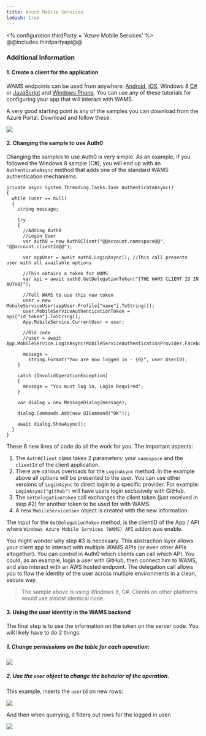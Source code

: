 ```yaml
---
title: Azure Mobile Services
lodash: true
---
```

<% configuration.thirdParty = 'Azure Mobile Services' %>
@@includes.thirdpartyapi@@

### Additional Information

#### 1. Create a client for the application

WAMS endpoints can be used from anywhere: [Android](https://auth0.com/docs/android-tutorial), [iOS](https://auth0.com/docs/ios-tutorial), Windows 8 [C#](https://auth0.com/docs/win8-cs-tutorial) or [JavaScript](https://auth0.com/docs/win8-tutorial) and [Windows Phone](https://auth0.com/docs/windowsphone-tutorial). You can use any of these tutorials for configuring your app that will interact with WAMS.

A very good starting point is any of the samples you can download from the Azure Portal. Download and follow these:

![](../@@env.MEDIA_URL@@/articles/server-apis/azure-mobile-services/wams-tutorial-4.png)

#### 2. Changing the sample to use Auth0

Changing the samples to use Auth0 is very simple. As an example, if you followed the Windows 8 sample (C#), you will end up with an `AuthenticateAsync` method that adds one of the standard WAMS authentication mechanisms.


```
private async System.Threading.Tasks.Task AuthenticateAsync()
{
  while (user == null)
  {
    string message;

    try
    {
      //Adding Auth0
      //Login User
      var auth0 = new Auth0Client("@@account.namespace@@", "@@account.clientId@@");

      var appUser = await auth0.LoginAsync(); //This call presents user with all available options

      //This obtains a token for WAMS
      var api = await auth0.GetDelegationToken("{THE WAMS CLIENT ID IN AUTH0}");

      //Tell WAMS to use this new token
      user = new MobileServiceUser(appUser.Profile["name"].ToString());
      user.MobileServiceAuthenticationToken = api["id_token"].ToString();
      App.MobileService.CurrentUser = user;

      //Old code
      //user = await App.MobileService.LoginAsync(MobileServiceAuthenticationProvider.Facebook);

      message =
        string.Format("You are now logged in - {0}", user.UserId);
    }

    catch (InvalidOperationException)
    {
      message = "You must log in. Login Required";
    }

    var dialog = new MessageDialog(message);

    dialog.Commands.Add(new UICommand("OK"));

    await dialog.ShowAsync();
  }
}

```

These 6 new lines of code do all the work for you. The important aspects:

1. The `Auth0Client` class takes 2 parameters: your `namespace` and the `clientId` of the client application.
2. There are various overloads for the  `LoginAsync` method. In the example above all options will be presented to the user. You can use other versions of `LoginAsync` to direct login to a specific provider. For example: `LoginAsync("github")` will have users login exclusively with GitHub.
3. The `GetDelegationToken` call exchanges the client token (just received in step #2) for another token to be used for with WAMS.
4. A new `MobileServiceUser` object is created with the new information.

The input for the `GetDelegationToken` method, is the clientID of the App / API where `Windows Azure Mobile Services (WAMS) API` addon was enable.

You might wonder why step #3 is necessary. This abstraction layer allows your client app to interact with multiple WAMS APIs (or even other APIs altogether). You can control in Auth0 which clients can call which API. You could, as an example, login a user with GitHub, then connect him to WAMS, and also interact with an AWS hosted endpoint. The delegation call allows you to flow the identity of the user across multiple environments in a clean, secure way.

> The sample above is using Windows 8, C#. Clients on other platforms would use almost identical code.

#### 3. Using the user identity in the WAMS backend
The final step is to use the information on the token on the server code. You will likely have to do 2 things:

##### 1. Change permissions on the table for each operation:

![](../@@env.MEDIA_URL@@/articles/server-apis/azure-mobile-services/wams-tutorial-5.png)


##### 2. Use the `user` object to change the behavior of the operation.

This example, inserts the `userId` on new rows:

![](../@@env.MEDIA_URL@@/articles/server-apis/azure-mobile-services/wams-tutorial-6.png)

And then when querying, it filters out rows for the logged in user:

![](../@@env.MEDIA_URL@@/articles/server-apis/azure-mobile-services/wams-tutorial-7.png)
